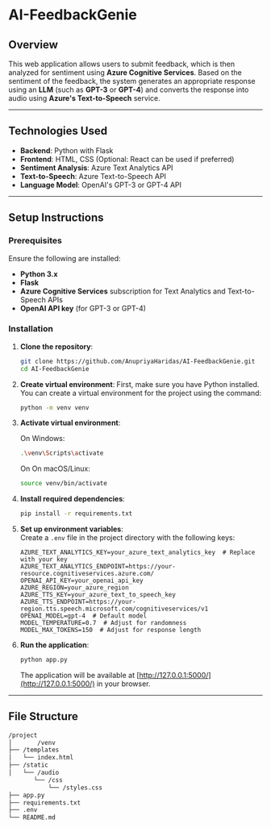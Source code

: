 # AI-FeedbackGenie

## Overview

This web application allows users to submit feedback, which is then analyzed for sentiment using **Azure Cognitive Services**. Based on the sentiment of the feedback, the system generates an appropriate response using an **LLM** (such as **GPT-3** or **GPT-4**) and converts the response into audio using **Azure's Text-to-Speech** service.

---

## Technologies Used

- **Backend**: Python with Flask
- **Frontend**: HTML, CSS (Optional: React can be used if preferred)
- **Sentiment Analysis**: Azure Text Analytics API
- **Text-to-Speech**: Azure Text-to-Speech API
- **Language Model**: OpenAI's GPT-3 or GPT-4 API

---

## Setup Instructions

### Prerequisites

Ensure the following are installed:
- **Python 3.x**
- **Flask** 
- **Azure Cognitive Services** subscription for Text Analytics and Text-to-Speech APIs
- **OpenAI API key** (for GPT-3 or GPT-4)

### Installation

1. **Clone the repository**:
    ```bash
    git clone https://github.com/AnupriyaHaridas/AI-FeedbackGenie.git
    cd AI-FeedbackGenie
    ```

2. **Create virtual environment**:
    First, make sure you have Python installed. You can create a virtual environment for the project using the command:

    ```bash
    python -m venv venv
    ```

3. **Activate virtual environment**:
    
    On Windows: 

    ```bash
    .\venv\Scripts\activate
    ```

    On On macOS/Linux: 
    ```bash
    source venv/bin/activate
    ```

4. **Install required dependencies**:
    ```bash
    pip install -r requirements.txt
    ```

5. **Set up environment variables**:  
    Create a `.env` file in the project directory with the following keys:
    ```env
    AZURE_TEXT_ANALYTICS_KEY=your_azure_text_analytics_key  # Replace with your key
    AZURE_TEXT_ANALYTICS_ENDPOINT=https://your-resource.cognitiveservices.azure.com/
    OPENAI_API_KEY=your_openai_api_key
    AZURE_REGION=your_azure_region
    AZURE_TTS_KEY=your_azure_text_to_speech_key
    AZURE_TTS_ENDPOINT=https://your-region.tts.speech.microsoft.com/cognitiveservices/v1
    OPENAI_MODEL=gpt-4  # Default model
    MODEL_TEMPERATURE=0.7  # Adjust for randomness
    MODEL_MAX_TOKENS=150  # Adjust for response length

    ```

6. **Run the application**:
    ```bash
    python app.py
    ```
   The application will be available at [http://127.0.0.1:5000/](http://127.0.0.1:5000/) in your browser.

---

## File Structure

```bash
/project
│		/venv
├── /templates
│   └── index.html
├── /static
│   └── /audio
	   └── /css
	       └── /styles.css
├── app.py
├── requirements.txt
├── .env
└── README.md
